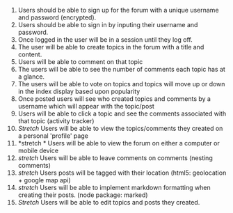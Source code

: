 1. Users should be able to sign up for the forum with a unique username and password (encrypted).
2. Users should be able to sign in by inputing their username and password.
3. Once logged in the user will be in a session until they log off.
4. The user will be able to create topics in the forum with a title and content.
5. Users will be able to comment on that topic
6. The users will be able to see the number of comments each topic has at a glance.
7. The users will be able to vote on topics and topics will move up or down in the index display based upon popularity
8. Once posted users will see who created topics and comments by a username which will appear with the topic/post
9. Users will be able to click a topic and see the comments associated with that topic (activity tracker)
10. *Stretch* Users will be able to view the topics/comments they created on a personal 'profile' page
11. *stretch * Users will be able to view the forum on either a computer or mobile device
12. *stretch* Users will be able to leave comments on comments (nesting comments)
13. *stretch* Users posts will be tagged with their location (html5: geolocation + google map api)
14. *stretch* Users will be able to implement markdown formatting when creating their posts. (node package: marked)
15. *Stretch* Users will be able to edit topics and posts they created.
